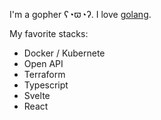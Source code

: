 I'm a gopher ʕ◔ϖ◔ʔ. I love [golang](https://golang.org/).

My favorite stacks:

- Docker / Kubernete
- Open API
- Terraform
- Typescript
- Svelte
- React

<!---
tn-sh/tn-sh is a ✨ special ✨ repository because its `README.md` (this file) appears on your GitHub profile.
You can click the Preview link to take a look at your changes.
--->
